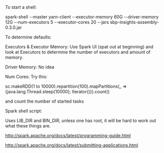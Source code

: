 
To start a shell:

spark-shell --master yarn-client --executor-memory 60G --driver-memory 12G --num-executors 5 --executor-cores 20 --jars sbp-insights-assembly-0.3.0.jar

To determine defaults:

Executors & Executor Memory:
Use Spark UI (spat out at beginning) and look at Executors to determine the number of executors and amount of memory.

Driver Memory:
No idea

Num Cores:
Try this: 

sc.makeRDD(1 to 10000).repartition(100).mapPartitions(_ => {java.lang.Thread.sleep(10000); Iterator()}).count()

and count the number of started tasks


Spark shell script:

Uses LIB_DIR and BIN_DIR, unless one has root, it will be hard to work out what these things are.  

http://spark.apache.org/docs/latest/programming-guide.html

http://spark.apache.org/docs/latest/submitting-applications.html
